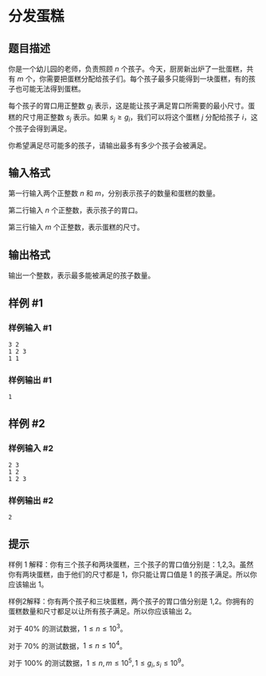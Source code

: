 # 分发蛋糕

## 题目描述

你是一个幼儿园的老师，负责照顾 $n$ 个孩子。今天，厨房新出炉了一批蛋糕，共有 $m$ 个，你需要把蛋糕分配给孩子们。每个孩子最多只能得到一块蛋糕，有的孩子也可能无法得到蛋糕。

每个孩子的胃口用正整数 $g_i$ 表示，这是能让孩子满足胃口所需要的最小尺寸。蛋糕的尺寸用正整数 $s_j$ 表示。如果 $s_j\ge g_i$，我们可以将这个蛋糕 $j$ 分配给孩子 $i$，这个孩子会得到满足。

你希望满足尽可能多的孩子，请输出最多有多少个孩子会被满足。

## 输入格式

第一行输入两个正整数 $n$ 和 $m$，分别表示孩子的数量和蛋糕的数量。

第二行输入 $n$ 个正整数，表示孩子的胃口。

第三行输入 $m$ 个正整数，表示蛋糕的尺寸。

## 输出格式

输出一个整数，表示最多能被满足的孩子数量。

## 样例 #1

### 样例输入 #1

```
3 2
1 2 3
1 1
```

### 样例输出 #1

```
1
```

## 样例 #2

### 样例输入 #2

```
2 3
1 2
1 2 3
```

### 样例输出 #2

```
2
```

## 提示

样例 1 解释：你有三个孩子和两块蛋糕，三个孩子的胃口值分别是：1,2,3。虽然你有两块蛋糕，由于他们的尺寸都是 1，你只能让胃口值是 1 的孩子满足。所以你应该输出 1。

样例2解释：你有两个孩子和三块蛋糕，两个孩子的胃口值分别是 1,2。你拥有的蛋糕数量和尺寸都足以让所有孩子满足。所以你应该输出 2。

对于 $40\%$ 的测试数据，$1\le n\le 10^3$。

对于 $70\%$ 的测试数据，$1\le n\le 10^4$。

对于 $100\%$ 的测试数据，$1\le n,m\le 10^5, 1\le g_i, s_i\le 10^9$。
